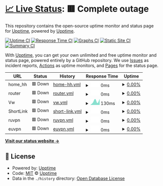 # [📈 Live Status](https://sites.shtxt.info): <!--live status--> **🟥 Complete outage**

This repository contains the open-source uptime monitor and status page for [Upptime](https://upptime.js.org), powered by [Upptime](https://github.com/upptime/upptime).

[![Uptime CI](https://github.com/smartmanru/site_availability/workflows/Uptime%20CI/badge.svg)](https://github.com/smartmanru/site_availability/actions?query=workflow%3A%22Uptime+CI%22)
[![Response Time CI](https://github.com/smartmanru/site_availability/workflows/Response%20Time%20CI/badge.svg)](https://github.com/smartmanru/site_availability/actions?query=workflow%3A%22Response+Time+CI%22)
[![Graphs CI](https://github.com/smartmanru/site_availability/workflows/Graphs%20CI/badge.svg)](https://github.com/smartmanru/site_availability/actions?query=workflow%3A%22Graphs+CI%22)
[![Static Site CI](https://github.com/smartmanru/site_availability/workflows/Static%20Site%20CI/badge.svg)](https://github.com/smartmanru/site_availability/actions?query=workflow%3A%22Static+Site+CI%22)
[![Summary CI](https://github.com/smartmanru/site_availability/workflows/Summary%20CI/badge.svg)](https://github.com/smartmanru/site_availability/actions?query=workflow%3A%22Summary+CI%22)

With [Upptime](https://upptime.js.org), you can get your own unlimited and free uptime monitor and status page, powered entirely by a GitHub repository. We use [Issues](https://github.com/upptime/upptime/issues) as incident reports, [Actions](https://github.com/smartmanru/site_availability/actions) as uptime monitors, and [Pages](https://sites.shtxt.info) for the status page.

<!--start: status pages-->
<!-- This summary is generated by Upptime (https://github.com/upptime/upptime) -->
<!-- Do not edit this manually, your changes will be overwritten -->
<!-- prettier-ignore -->
| URL | Status | History | Response Time | Uptime |
| --- | ------ | ------- | ------------- | ------ |
| <img alt="" src="https://icons.duckduckgo.com/ip3/.ico" height="13"> home_hh | 🟥 Down | [home-hh.yml](https://github.com/smartmanru/site_availability/commits/HEAD/history/home-hh.yml) | <details><summary><img alt="Response time graph" src="./graphs/home-hh/response-time-week.png" height="20"> 0ms</summary><br><a href="https://sites.shtxt.info/history/home-hh"><img alt="Response time 1543" src="https://img.shields.io/endpoint?url=https%3A%2F%2Fraw.githubusercontent.com%2Fsmartmanru%2Fsite_availability%2FHEAD%2Fapi%2Fhome-hh%2Fresponse-time.json"></a><br><a href="https://sites.shtxt.info/history/home-hh"><img alt="24-hour response time 0" src="https://img.shields.io/endpoint?url=https%3A%2F%2Fraw.githubusercontent.com%2Fsmartmanru%2Fsite_availability%2FHEAD%2Fapi%2Fhome-hh%2Fresponse-time-day.json"></a><br><a href="https://sites.shtxt.info/history/home-hh"><img alt="7-day response time 0" src="https://img.shields.io/endpoint?url=https%3A%2F%2Fraw.githubusercontent.com%2Fsmartmanru%2Fsite_availability%2FHEAD%2Fapi%2Fhome-hh%2Fresponse-time-week.json"></a><br><a href="https://sites.shtxt.info/history/home-hh"><img alt="30-day response time 0" src="https://img.shields.io/endpoint?url=https%3A%2F%2Fraw.githubusercontent.com%2Fsmartmanru%2Fsite_availability%2FHEAD%2Fapi%2Fhome-hh%2Fresponse-time-month.json"></a><br><a href="https://sites.shtxt.info/history/home-hh"><img alt="1-year response time 1543" src="https://img.shields.io/endpoint?url=https%3A%2F%2Fraw.githubusercontent.com%2Fsmartmanru%2Fsite_availability%2FHEAD%2Fapi%2Fhome-hh%2Fresponse-time-year.json"></a></details> | <details><summary><a href="https://sites.shtxt.info/history/home-hh">0.00%</a></summary><a href="https://sites.shtxt.info/history/home-hh"><img alt="All-time uptime 50.51%" src="https://img.shields.io/endpoint?url=https%3A%2F%2Fraw.githubusercontent.com%2Fsmartmanru%2Fsite_availability%2FHEAD%2Fapi%2Fhome-hh%2Fuptime.json"></a><br><a href="https://sites.shtxt.info/history/home-hh"><img alt="24-hour uptime 0.00%" src="https://img.shields.io/endpoint?url=https%3A%2F%2Fraw.githubusercontent.com%2Fsmartmanru%2Fsite_availability%2FHEAD%2Fapi%2Fhome-hh%2Fuptime-day.json"></a><br><a href="https://sites.shtxt.info/history/home-hh"><img alt="7-day uptime 0.00%" src="https://img.shields.io/endpoint?url=https%3A%2F%2Fraw.githubusercontent.com%2Fsmartmanru%2Fsite_availability%2FHEAD%2Fapi%2Fhome-hh%2Fuptime-week.json"></a><br><a href="https://sites.shtxt.info/history/home-hh"><img alt="30-day uptime 0.00%" src="https://img.shields.io/endpoint?url=https%3A%2F%2Fraw.githubusercontent.com%2Fsmartmanru%2Fsite_availability%2FHEAD%2Fapi%2Fhome-hh%2Fuptime-month.json"></a><br><a href="https://sites.shtxt.info/history/home-hh"><img alt="1-year uptime 50.51%" src="https://img.shields.io/endpoint?url=https%3A%2F%2Fraw.githubusercontent.com%2Fsmartmanru%2Fsite_availability%2FHEAD%2Fapi%2Fhome-hh%2Fuptime-year.json"></a></details>
| <img alt="" src="https://icons.duckduckgo.com/ip3/.ico" height="13"> router | 🟥 Down | [router.yml](https://github.com/smartmanru/site_availability/commits/HEAD/history/router.yml) | <details><summary><img alt="Response time graph" src="./graphs/router/response-time-week.png" height="20"> 0ms</summary><br><a href="https://sites.shtxt.info/history/router"><img alt="Response time 1022" src="https://img.shields.io/endpoint?url=https%3A%2F%2Fraw.githubusercontent.com%2Fsmartmanru%2Fsite_availability%2FHEAD%2Fapi%2Frouter%2Fresponse-time.json"></a><br><a href="https://sites.shtxt.info/history/router"><img alt="24-hour response time 0" src="https://img.shields.io/endpoint?url=https%3A%2F%2Fraw.githubusercontent.com%2Fsmartmanru%2Fsite_availability%2FHEAD%2Fapi%2Frouter%2Fresponse-time-day.json"></a><br><a href="https://sites.shtxt.info/history/router"><img alt="7-day response time 0" src="https://img.shields.io/endpoint?url=https%3A%2F%2Fraw.githubusercontent.com%2Fsmartmanru%2Fsite_availability%2FHEAD%2Fapi%2Frouter%2Fresponse-time-week.json"></a><br><a href="https://sites.shtxt.info/history/router"><img alt="30-day response time 901" src="https://img.shields.io/endpoint?url=https%3A%2F%2Fraw.githubusercontent.com%2Fsmartmanru%2Fsite_availability%2FHEAD%2Fapi%2Frouter%2Fresponse-time-month.json"></a><br><a href="https://sites.shtxt.info/history/router"><img alt="1-year response time 1022" src="https://img.shields.io/endpoint?url=https%3A%2F%2Fraw.githubusercontent.com%2Fsmartmanru%2Fsite_availability%2FHEAD%2Fapi%2Frouter%2Fresponse-time-year.json"></a></details> | <details><summary><a href="https://sites.shtxt.info/history/router">0.00%</a></summary><a href="https://sites.shtxt.info/history/router"><img alt="All-time uptime 84.17%" src="https://img.shields.io/endpoint?url=https%3A%2F%2Fraw.githubusercontent.com%2Fsmartmanru%2Fsite_availability%2FHEAD%2Fapi%2Frouter%2Fuptime.json"></a><br><a href="https://sites.shtxt.info/history/router"><img alt="24-hour uptime 0.00%" src="https://img.shields.io/endpoint?url=https%3A%2F%2Fraw.githubusercontent.com%2Fsmartmanru%2Fsite_availability%2FHEAD%2Fapi%2Frouter%2Fuptime-day.json"></a><br><a href="https://sites.shtxt.info/history/router"><img alt="7-day uptime 0.00%" src="https://img.shields.io/endpoint?url=https%3A%2F%2Fraw.githubusercontent.com%2Fsmartmanru%2Fsite_availability%2FHEAD%2Fapi%2Frouter%2Fuptime-week.json"></a><br><a href="https://sites.shtxt.info/history/router"><img alt="30-day uptime 56.23%" src="https://img.shields.io/endpoint?url=https%3A%2F%2Fraw.githubusercontent.com%2Fsmartmanru%2Fsite_availability%2FHEAD%2Fapi%2Frouter%2Fuptime-month.json"></a><br><a href="https://sites.shtxt.info/history/router"><img alt="1-year uptime 84.17%" src="https://img.shields.io/endpoint?url=https%3A%2F%2Fraw.githubusercontent.com%2Fsmartmanru%2Fsite_availability%2FHEAD%2Fapi%2Frouter%2Fuptime-year.json"></a></details>
| <img alt="" src="https://icons.duckduckgo.com/ip3/null.ico" height="13"> Vw | 🟥 Down | [vw.yml](https://github.com/smartmanru/site_availability/commits/HEAD/history/vw.yml) | <details><summary><img alt="Response time graph" src="./graphs/vw/response-time-week.png" height="20"> 130ms</summary><br><a href="https://sites.shtxt.info/history/vw"><img alt="Response time 1774" src="https://img.shields.io/endpoint?url=https%3A%2F%2Fraw.githubusercontent.com%2Fsmartmanru%2Fsite_availability%2FHEAD%2Fapi%2Fvw%2Fresponse-time.json"></a><br><a href="https://sites.shtxt.info/history/vw"><img alt="24-hour response time 0" src="https://img.shields.io/endpoint?url=https%3A%2F%2Fraw.githubusercontent.com%2Fsmartmanru%2Fsite_availability%2FHEAD%2Fapi%2Fvw%2Fresponse-time-day.json"></a><br><a href="https://sites.shtxt.info/history/vw"><img alt="7-day response time 130" src="https://img.shields.io/endpoint?url=https%3A%2F%2Fraw.githubusercontent.com%2Fsmartmanru%2Fsite_availability%2FHEAD%2Fapi%2Fvw%2Fresponse-time-week.json"></a><br><a href="https://sites.shtxt.info/history/vw"><img alt="30-day response time 156" src="https://img.shields.io/endpoint?url=https%3A%2F%2Fraw.githubusercontent.com%2Fsmartmanru%2Fsite_availability%2FHEAD%2Fapi%2Fvw%2Fresponse-time-month.json"></a><br><a href="https://sites.shtxt.info/history/vw"><img alt="1-year response time 1774" src="https://img.shields.io/endpoint?url=https%3A%2F%2Fraw.githubusercontent.com%2Fsmartmanru%2Fsite_availability%2FHEAD%2Fapi%2Fvw%2Fresponse-time-year.json"></a></details> | <details><summary><a href="https://sites.shtxt.info/history/vw">0.00%</a></summary><a href="https://sites.shtxt.info/history/vw"><img alt="All-time uptime 50.53%" src="https://img.shields.io/endpoint?url=https%3A%2F%2Fraw.githubusercontent.com%2Fsmartmanru%2Fsite_availability%2FHEAD%2Fapi%2Fvw%2Fuptime.json"></a><br><a href="https://sites.shtxt.info/history/vw"><img alt="24-hour uptime 0.00%" src="https://img.shields.io/endpoint?url=https%3A%2F%2Fraw.githubusercontent.com%2Fsmartmanru%2Fsite_availability%2FHEAD%2Fapi%2Fvw%2Fuptime-day.json"></a><br><a href="https://sites.shtxt.info/history/vw"><img alt="7-day uptime 0.00%" src="https://img.shields.io/endpoint?url=https%3A%2F%2Fraw.githubusercontent.com%2Fsmartmanru%2Fsite_availability%2FHEAD%2Fapi%2Fvw%2Fuptime-week.json"></a><br><a href="https://sites.shtxt.info/history/vw"><img alt="30-day uptime 0.00%" src="https://img.shields.io/endpoint?url=https%3A%2F%2Fraw.githubusercontent.com%2Fsmartmanru%2Fsite_availability%2FHEAD%2Fapi%2Fvw%2Fuptime-month.json"></a><br><a href="https://sites.shtxt.info/history/vw"><img alt="1-year uptime 50.53%" src="https://img.shields.io/endpoint?url=https%3A%2F%2Fraw.githubusercontent.com%2Fsmartmanru%2Fsite_availability%2FHEAD%2Fapi%2Fvw%2Fuptime-year.json"></a></details>
| <img alt="" src="https://icons.duckduckgo.com/ip3/.ico" height="13"> ShortLink | 🟥 Down | [short-link.yml](https://github.com/smartmanru/site_availability/commits/HEAD/history/short-link.yml) | <details><summary><img alt="Response time graph" src="./graphs/short-link/response-time-week.png" height="20"> 0ms</summary><br><a href="https://sites.shtxt.info/history/short-link"><img alt="Response time 2099" src="https://img.shields.io/endpoint?url=https%3A%2F%2Fraw.githubusercontent.com%2Fsmartmanru%2Fsite_availability%2FHEAD%2Fapi%2Fshort-link%2Fresponse-time.json"></a><br><a href="https://sites.shtxt.info/history/short-link"><img alt="24-hour response time 0" src="https://img.shields.io/endpoint?url=https%3A%2F%2Fraw.githubusercontent.com%2Fsmartmanru%2Fsite_availability%2FHEAD%2Fapi%2Fshort-link%2Fresponse-time-day.json"></a><br><a href="https://sites.shtxt.info/history/short-link"><img alt="7-day response time 0" src="https://img.shields.io/endpoint?url=https%3A%2F%2Fraw.githubusercontent.com%2Fsmartmanru%2Fsite_availability%2FHEAD%2Fapi%2Fshort-link%2Fresponse-time-week.json"></a><br><a href="https://sites.shtxt.info/history/short-link"><img alt="30-day response time 3485" src="https://img.shields.io/endpoint?url=https%3A%2F%2Fraw.githubusercontent.com%2Fsmartmanru%2Fsite_availability%2FHEAD%2Fapi%2Fshort-link%2Fresponse-time-month.json"></a><br><a href="https://sites.shtxt.info/history/short-link"><img alt="1-year response time 2099" src="https://img.shields.io/endpoint?url=https%3A%2F%2Fraw.githubusercontent.com%2Fsmartmanru%2Fsite_availability%2FHEAD%2Fapi%2Fshort-link%2Fresponse-time-year.json"></a></details> | <details><summary><a href="https://sites.shtxt.info/history/short-link">0.00%</a></summary><a href="https://sites.shtxt.info/history/short-link"><img alt="All-time uptime 33.69%" src="https://img.shields.io/endpoint?url=https%3A%2F%2Fraw.githubusercontent.com%2Fsmartmanru%2Fsite_availability%2FHEAD%2Fapi%2Fshort-link%2Fuptime.json"></a><br><a href="https://sites.shtxt.info/history/short-link"><img alt="24-hour uptime 0.00%" src="https://img.shields.io/endpoint?url=https%3A%2F%2Fraw.githubusercontent.com%2Fsmartmanru%2Fsite_availability%2FHEAD%2Fapi%2Fshort-link%2Fuptime-day.json"></a><br><a href="https://sites.shtxt.info/history/short-link"><img alt="7-day uptime 0.00%" src="https://img.shields.io/endpoint?url=https%3A%2F%2Fraw.githubusercontent.com%2Fsmartmanru%2Fsite_availability%2FHEAD%2Fapi%2Fshort-link%2Fuptime-week.json"></a><br><a href="https://sites.shtxt.info/history/short-link"><img alt="30-day uptime 0.00%" src="https://img.shields.io/endpoint?url=https%3A%2F%2Fraw.githubusercontent.com%2Fsmartmanru%2Fsite_availability%2FHEAD%2Fapi%2Fshort-link%2Fuptime-month.json"></a><br><a href="https://sites.shtxt.info/history/short-link"><img alt="1-year uptime 33.69%" src="https://img.shields.io/endpoint?url=https%3A%2F%2Fraw.githubusercontent.com%2Fsmartmanru%2Fsite_availability%2FHEAD%2Fapi%2Fshort-link%2Fuptime-year.json"></a></details>
| <img alt="" src="https://icons.duckduckgo.com/ip3/null.ico" height="13"> ruvpn | 🟥 Down | [ruvpn.yml](https://github.com/smartmanru/site_availability/commits/HEAD/history/ruvpn.yml) | <details><summary><img alt="Response time graph" src="./graphs/ruvpn/response-time-week.png" height="20"> 0ms</summary><br><a href="https://sites.shtxt.info/history/ruvpn"><img alt="Response time 0" src="https://img.shields.io/endpoint?url=https%3A%2F%2Fraw.githubusercontent.com%2Fsmartmanru%2Fsite_availability%2FHEAD%2Fapi%2Fruvpn%2Fresponse-time.json"></a><br><a href="https://sites.shtxt.info/history/ruvpn"><img alt="24-hour response time 0" src="https://img.shields.io/endpoint?url=https%3A%2F%2Fraw.githubusercontent.com%2Fsmartmanru%2Fsite_availability%2FHEAD%2Fapi%2Fruvpn%2Fresponse-time-day.json"></a><br><a href="https://sites.shtxt.info/history/ruvpn"><img alt="7-day response time 0" src="https://img.shields.io/endpoint?url=https%3A%2F%2Fraw.githubusercontent.com%2Fsmartmanru%2Fsite_availability%2FHEAD%2Fapi%2Fruvpn%2Fresponse-time-week.json"></a><br><a href="https://sites.shtxt.info/history/ruvpn"><img alt="30-day response time 0" src="https://img.shields.io/endpoint?url=https%3A%2F%2Fraw.githubusercontent.com%2Fsmartmanru%2Fsite_availability%2FHEAD%2Fapi%2Fruvpn%2Fresponse-time-month.json"></a><br><a href="https://sites.shtxt.info/history/ruvpn"><img alt="1-year response time 0" src="https://img.shields.io/endpoint?url=https%3A%2F%2Fraw.githubusercontent.com%2Fsmartmanru%2Fsite_availability%2FHEAD%2Fapi%2Fruvpn%2Fresponse-time-year.json"></a></details> | <details><summary><a href="https://sites.shtxt.info/history/ruvpn">0.00%</a></summary><a href="https://sites.shtxt.info/history/ruvpn"><img alt="All-time uptime 0.00%" src="https://img.shields.io/endpoint?url=https%3A%2F%2Fraw.githubusercontent.com%2Fsmartmanru%2Fsite_availability%2FHEAD%2Fapi%2Fruvpn%2Fuptime.json"></a><br><a href="https://sites.shtxt.info/history/ruvpn"><img alt="24-hour uptime 0.00%" src="https://img.shields.io/endpoint?url=https%3A%2F%2Fraw.githubusercontent.com%2Fsmartmanru%2Fsite_availability%2FHEAD%2Fapi%2Fruvpn%2Fuptime-day.json"></a><br><a href="https://sites.shtxt.info/history/ruvpn"><img alt="7-day uptime 0.00%" src="https://img.shields.io/endpoint?url=https%3A%2F%2Fraw.githubusercontent.com%2Fsmartmanru%2Fsite_availability%2FHEAD%2Fapi%2Fruvpn%2Fuptime-week.json"></a><br><a href="https://sites.shtxt.info/history/ruvpn"><img alt="30-day uptime 0.00%" src="https://img.shields.io/endpoint?url=https%3A%2F%2Fraw.githubusercontent.com%2Fsmartmanru%2Fsite_availability%2FHEAD%2Fapi%2Fruvpn%2Fuptime-month.json"></a><br><a href="https://sites.shtxt.info/history/ruvpn"><img alt="1-year uptime 0.00%" src="https://img.shields.io/endpoint?url=https%3A%2F%2Fraw.githubusercontent.com%2Fsmartmanru%2Fsite_availability%2FHEAD%2Fapi%2Fruvpn%2Fuptime-year.json"></a></details>
| <img alt="" src="https://icons.duckduckgo.com/ip3/null.ico" height="13"> euvpn | 🟥 Down | [euvpn.yml](https://github.com/smartmanru/site_availability/commits/HEAD/history/euvpn.yml) | <details><summary><img alt="Response time graph" src="./graphs/euvpn/response-time-week.png" height="20"> 0ms</summary><br><a href="https://sites.shtxt.info/history/euvpn"><img alt="Response time 0" src="https://img.shields.io/endpoint?url=https%3A%2F%2Fraw.githubusercontent.com%2Fsmartmanru%2Fsite_availability%2FHEAD%2Fapi%2Feuvpn%2Fresponse-time.json"></a><br><a href="https://sites.shtxt.info/history/euvpn"><img alt="24-hour response time 0" src="https://img.shields.io/endpoint?url=https%3A%2F%2Fraw.githubusercontent.com%2Fsmartmanru%2Fsite_availability%2FHEAD%2Fapi%2Feuvpn%2Fresponse-time-day.json"></a><br><a href="https://sites.shtxt.info/history/euvpn"><img alt="7-day response time 0" src="https://img.shields.io/endpoint?url=https%3A%2F%2Fraw.githubusercontent.com%2Fsmartmanru%2Fsite_availability%2FHEAD%2Fapi%2Feuvpn%2Fresponse-time-week.json"></a><br><a href="https://sites.shtxt.info/history/euvpn"><img alt="30-day response time 0" src="https://img.shields.io/endpoint?url=https%3A%2F%2Fraw.githubusercontent.com%2Fsmartmanru%2Fsite_availability%2FHEAD%2Fapi%2Feuvpn%2Fresponse-time-month.json"></a><br><a href="https://sites.shtxt.info/history/euvpn"><img alt="1-year response time 0" src="https://img.shields.io/endpoint?url=https%3A%2F%2Fraw.githubusercontent.com%2Fsmartmanru%2Fsite_availability%2FHEAD%2Fapi%2Feuvpn%2Fresponse-time-year.json"></a></details> | <details><summary><a href="https://sites.shtxt.info/history/euvpn">0.00%</a></summary><a href="https://sites.shtxt.info/history/euvpn"><img alt="All-time uptime 0.00%" src="https://img.shields.io/endpoint?url=https%3A%2F%2Fraw.githubusercontent.com%2Fsmartmanru%2Fsite_availability%2FHEAD%2Fapi%2Feuvpn%2Fuptime.json"></a><br><a href="https://sites.shtxt.info/history/euvpn"><img alt="24-hour uptime 0.00%" src="https://img.shields.io/endpoint?url=https%3A%2F%2Fraw.githubusercontent.com%2Fsmartmanru%2Fsite_availability%2FHEAD%2Fapi%2Feuvpn%2Fuptime-day.json"></a><br><a href="https://sites.shtxt.info/history/euvpn"><img alt="7-day uptime 0.00%" src="https://img.shields.io/endpoint?url=https%3A%2F%2Fraw.githubusercontent.com%2Fsmartmanru%2Fsite_availability%2FHEAD%2Fapi%2Feuvpn%2Fuptime-week.json"></a><br><a href="https://sites.shtxt.info/history/euvpn"><img alt="30-day uptime 0.00%" src="https://img.shields.io/endpoint?url=https%3A%2F%2Fraw.githubusercontent.com%2Fsmartmanru%2Fsite_availability%2FHEAD%2Fapi%2Feuvpn%2Fuptime-month.json"></a><br><a href="https://sites.shtxt.info/history/euvpn"><img alt="1-year uptime 0.00%" src="https://img.shields.io/endpoint?url=https%3A%2F%2Fraw.githubusercontent.com%2Fsmartmanru%2Fsite_availability%2FHEAD%2Fapi%2Feuvpn%2Fuptime-year.json"></a></details>

<!--end: status pages-->

[**Visit our status website →**](https://sites.shtxt.info)

## 📄 License

- Powered by: [Upptime](https://github.com/upptime/upptime)
- Code: [MIT](./LICENSE) © [Upptime](https://upptime.js.org)
- Data in the `./history` directory: [Open Database License](https://opendatacommons.org/licenses/odbl/1-0/)
